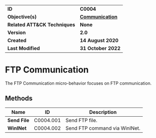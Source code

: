 <table>
<tr>
<td><b>ID</b></td>
<td><b>C0004</b></td>
</tr>
<tr>
<td><b>Objective(s)</b></td>
<td><b><a href="../communication">Communication</a></b></td>
</tr>
<tr>
<td><b>Related ATT&CK Techniques</b></td>
<td><b>None</b></td>
</tr>
<tr>
<td><b>Version</b></td>
<td><b>2.0</b></td>
</tr>
<tr>
<td><b>Created</b></td>
<td><b>14 August 2020</b></td>
</tr>
<tr>
<td><b>Last Modified</b></td>
<td><b>31 October 2022</b></td>
</tr>
</table>


FTP Communication
=================
The FTP Communication micro-behavior focuses on FTP communication. 

Methods
-------
|Name|ID|Description|
|---|---|---|
|**Send File**|C0004.001|Send FTP file.|
|**WinINet**|C0004.002|Send FTP command via WinINet.|
